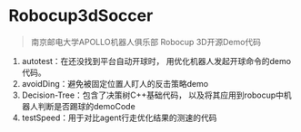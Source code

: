 # Robocup3dSoccer
> 南京邮电大学APOLLO机器人俱乐部 Robocup 3D开源Demo代码


1. autotest：在还没找到平台自动开球时， 用优化机器人发起开球命令的demo代码。 
2. avoidDing：避免被固定位置人盯人的反击策略demo
3. Decision-Tree：包含了决策树C++基础代码， 以及将其应用到robocup中机器人判断是否踢球的demoCode
4. testSpeed：用于对比agent行走优化结果的测速的代码

